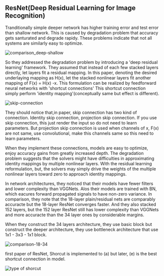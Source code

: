 ## ResNet(Deep Residual Learning for Image Recognition)

Tranditionally simple deeper network has higher training error and test error than shallow network. This is caused by degradation problem that accuracy gets santurated and degrade rapidy. These problems indicate that not all systems are similarly easy to optimize. 

![comparison_deep-shallow](https://user-images.githubusercontent.com/90513931/212635880-285d2639-14e7-4600-a576-492d22b4b54f.png)

So they addressed the degradation problem by introducing a 'deep residual learning' framework. They assumed that instead of each few stacked layers directly, let layers fit a residual mapping. In this paper, denoting the desired underlaying mapping as H(x), let the stacked nonlinear layers fit another mapping of F(x) = H(x) -x.
This formulation can be realized by feedforward neural networks with 'shortcut connections' This shortcut connection simply perform 'identity mapping'(conceptually same but effect is different).

![skip-connection](https://user-images.githubusercontent.com/90513931/212635917-007914c3-fad3-4d1d-b6c5-45d6215ef550.png)

They should notice that,in paper, skip connection has two kind of connection. Identity skip connection, projection skip connection. If you use skip connection, this just render the input so do not need to learn parameters. But projection skip connection is used when channels of x, F(x) are not same, use convolutional, make this channels same so this need to learn parameters.

When they implement these connections, models are easy to optimize, enjoy accuracy gains from greatly increased depth. The degradation problem suggests that the solvers might have difficulties in approximating identity mappings by multiple nonlinear layers. With the residual learning reformulation, but, the solvers may simply drive the weights of the multiple nonlinear layers toward zero to approach identity mappings.

In network architectures, they noticed that their models have fewer filters and lower complexity than VGGNets. Alos their models are trained with BN, which eacures forward propagated signals to have non-zero variance. In comparison, they note that the 18-layer plain/residual nets are comparably accuracte but the 18-layer ResNet converges faster. And they also stacked 152 layers, but the 152 layer ResNet still has lower complexity than VGGNets and more accuracte than the 34 layer ones by considerable margins.

When they construct the 34 layers architecture, they use basic block but construct the deeper architecture, they use bottleneck architecture that use 1x1 - 3x3 - 1x1 block.

![comparison-18-34](https://user-images.githubusercontent.com/90513931/212635895-99c718d6-696d-45ac-909a-5dd21dc878a1.png)



first paper of ResNet, Shorcut is implemented to (a) but later, (e) is the best shortcut connection in model.  

![type of shorcut](https://user-images.githubusercontent.com/90513931/212832092-5a6b89ce-ebfa-4e56-842b-270a4dabbbf2.png)
